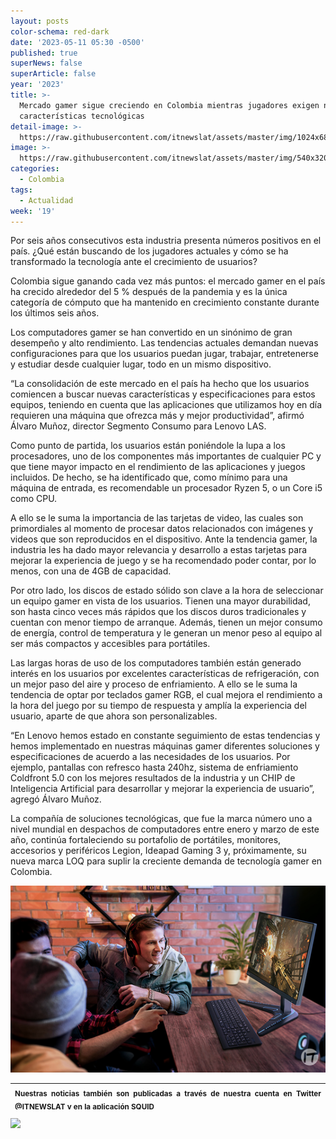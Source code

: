 ```yaml
---
layout: posts
color-schema: red-dark
date: '2023-05-11 05:30 -0500'
published: true
superNews: false
superArticle: false
year: '2023'
title: >-
  Mercado gamer sigue creciendo en Colombia mientras jugadores exigen nuevas
  características tecnológicas
detail-image: >-
  https://raw.githubusercontent.com/itnewslat/assets/master/img/1024x680/gamers-g.jpg
image: >-
  https://raw.githubusercontent.com/itnewslat/assets/master/img/540x320/gamers-p.jpg
categories:
  - Colombia
tags:
  - Actualidad
week: '19'
---
```

Por seis años consecutivos esta industria presenta números positivos en el país. ¿Qué están buscando de los jugadores actuales y cómo se ha transformado la tecnología ante el crecimiento de usuarios?

Colombia sigue ganando cada vez más puntos: el mercado gamer en el país ha crecido alrededor del 5 % después de la pandemia y es la única categoría de cómputo que ha mantenido en crecimiento constante durante los últimos seis años.

Los computadores gamer se han convertido en un sinónimo de gran desempeño y alto rendimiento. Las tendencias actuales demandan nuevas configuraciones para que los usuarios puedan jugar, trabajar, entretenerse y estudiar desde cualquier lugar, todo en un mismo dispositivo.

“La consolidación de este mercado en el país ha hecho que los usuarios comiencen a buscar nuevas características y especificaciones para estos equipos, teniendo en cuenta que las aplicaciones que utilizamos hoy en día requieren una máquina que ofrezca más y mejor productividad”, afirmó Álvaro Muñoz, director Segmento Consumo para Lenovo LAS.

Como punto de partida, los usuarios están poniéndole la lupa a los procesadores, uno de los componentes más importantes de cualquier PC y que tiene mayor impacto en el rendimiento de las aplicaciones y juegos incluidos. De hecho, se ha identificado que, como mínimo para una máquina de entrada, es recomendable un procesador Ryzen 5, o un Core i5 como CPU.

A ello se le suma la importancia de las tarjetas de video, las cuales son primordiales al momento de procesar datos relacionados con imágenes y videos que son reproducidos en el dispositivo. Ante la tendencia gamer, la industria les ha dado mayor relevancia y desarrollo a estas tarjetas para mejorar la experiencia de juego y se ha recomendado poder contar, por lo menos, con una de 4GB de capacidad.

Por otro lado, los discos de estado sólido son clave a la hora de seleccionar un equipo gamer en vista de los usuarios. Tienen una mayor durabilidad, son hasta cinco veces más rápidos que los discos duros tradicionales y cuentan con menor tiempo de arranque. Además, tienen un mejor consumo de energía, control de temperatura y le generan un menor peso al equipo al ser más compactos y accesibles para portátiles.

Las largas horas de uso de los computadores también están generado interés en los usuarios por excelentes características de refrigeración, con un mejor paso del aire y proceso de enfriamiento. A ello se le suma la tendencia de optar por teclados gamer RGB, el cual mejora el rendimiento a la hora del juego por su tiempo de respuesta y amplía la experiencia del usuario, aparte de que ahora son personalizables.

“En Lenovo hemos estado en constante seguimiento de estas tendencias y hemos implementado en nuestras máquinas gamer diferentes soluciones y especificaciones de acuerdo a las necesidades de los usuarios. Por ejemplo, pantallas con refresco hasta 240hz, sistema de enfriamiento Coldfront 5.0 con los mejores resultados de la industria y un CHIP de Inteligencia Artificial para desarrollar y mejorar la experiencia de usuario”, agregó Álvaro Muñoz.

La compañía de soluciones tecnológicas, que fue la marca número uno a nivel mundial en despachos de computadores entre enero y marzo de este año, continúa fortaleciendo su portafolio de portátiles, monitores, accesorios y periféricos Legion, Ideapad Gaming 3 y, próximamente, su nueva marca LOQ para suplir la creciente demanda de tecnología gamer en Colombia.

![](https://raw.githubusercontent.com/itnewslat/assets/master/img/540x320/gamers-p.jpg)

<table style="height: 42px;" width="569">
<tbody>
<tr>
<td style="text-align: justify;"><sub><strong>Nuestras noticias también son publicadas a través de nuestra cuenta en Twitter <a href="https://twitter.com/itnewslat?lang=es">@ITNEWSLAT</a> y en la aplicación <a href="https://squidapp.co/en/">SQUID</a></strong></sub></td>
</tr>
</tbody>
</table>
<img src="https://tracker.metricool.com/c3po.jpg?hash=56f88a41e39ab42c063cc51676587a04"/>